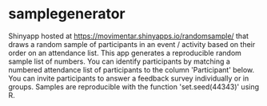 # samplegenerator
Shinyapp hosted at https://movimentar.shinyapps.io/randomsample/ that draws a random sample of participants in an event / activity based on their order on an attendance list. This app generates a reproducible random sample list of numbers. You can identify participants by matching a numbered attendance list of participants to the column 'Participant' below. You can invite participants to answer a feedback survey individually or in groups. Samples are reproducible with the function 'set.seed(44343)' using R. 
